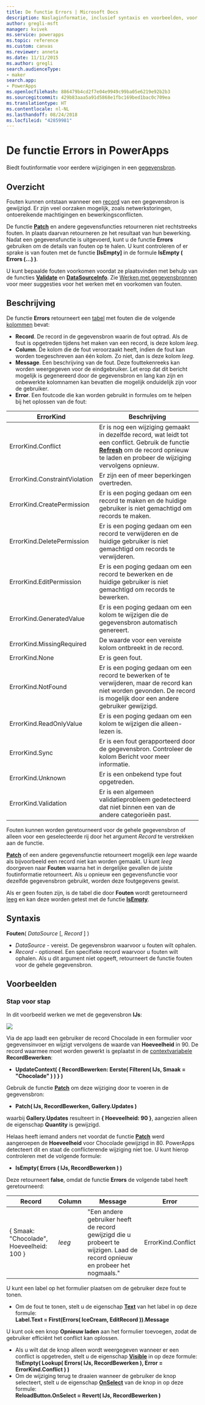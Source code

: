 ```yaml
---
title: De functie Errors | Microsoft Docs
description: Naslaginformatie, inclusief syntaxis en voorbeelden, voor de functie Errors in PowerApps
author: gregli-msft
manager: kvivek
ms.service: powerapps
ms.topic: reference
ms.custom: canvas
ms.reviewer: anneta
ms.date: 11/11/2015
ms.author: gregli
search.audienceType:
- maker
search.app:
- PowerApps
ms.openlocfilehash: 886479b4cd2f7e04e9949c99ba05e6219e92b2b3
ms.sourcegitcommit: 429b83aaa5a91d5868e1fbc169bed1bac0c709ea
ms.translationtype: HT
ms.contentlocale: nl-NL
ms.lasthandoff: 08/24/2018
ms.locfileid: "42859981"
---
```

# <a name="errors-function-in-powerapps"></a>De functie Errors in PowerApps
Biedt foutinformatie voor eerdere wijzigingen in een [gegevensbron](../working-with-data-sources.md).

## <a name="overview"></a>Overzicht
Fouten kunnen ontstaan wanneer een [record](../working-with-tables.md#records) van een gegevensbron is gewijzigd.  Er zijn veel oorzaken mogelijk, zoals netwerkstoringen, ontoereikende machtigingen en bewerkingsconflicten.  

De functie **[Patch](function-patch.md)** en andere gegevensfuncties retourneren niet rechtstreeks fouten. In plaats daarvan retourneren ze het resultaat van hun bewerking. Nadat een gegevensfunctie is uitgevoerd, kunt u de functie **Errors** gebruiken om de details van fouten op te halen.  U kunt controleren of er sprake is van fouten met de functie **[IsEmpty]** in de formule **IsEmpty ( Errors (...) )**.

U kunt bepaalde fouten voorkomen voordat ze plaatsvinden met behulp van de functies **[Validate](function-validate.md)** en **[DataSourceInfo](function-datasourceinfo.md)**.  Zie [Werken met gegevensbronnen](../working-with-data-sources.md) voor meer suggesties voor het werken met en voorkomen van fouten.

## <a name="description"></a>Beschrijving
De functie **Errors** retourneert een [tabel](../working-with-tables.md) met fouten die de volgende [kolommen](../working-with-tables.md#columns) bevat:

* **Record**.  De record in de gegevensbron waarin de fout optrad.  Als de fout is opgetreden tijdens het maken van een record, is deze kolom *leeg*.
* **Column**.  De kolom die de fout veroorzaakt heeft, indien de fout kan worden toegeschreven aan één kolom. Zo niet, dan is deze kolom *leeg*.
* **Message**.  Een beschrijving van de fout.  Deze fouttekenreeks kan worden weergegeven voor de eindgebruiker.  Let erop dat dit bericht mogelijk is gegenereerd door de gegevensbron en lang kan zijn en onbewerkte kolomnamen kan bevatten die mogelijk onduidelijk zijn voor de gebruiker.
* **Error**.  Een foutcode die kan worden gebruikt in formules om te helpen bij het oplossen van de fout:

| ErrorKind | Beschrijving |
| --- | --- |
| ErrorKind.Conflict |Er is nog een wijziging gemaakt in dezelfde record, wat leidt tot een conflict.  Gebruik de functie **[Refresh](function-refresh.md)** om de record opnieuw te laden en probeer de wijziging vervolgens opnieuw. |
| ErrorKind.ConstraintViolation |Er zijn een of meer beperkingen overtreden. |
| ErrorKind.CreatePermission |Er is een poging gedaan om een record te maken en de huidige gebruiker is niet gemachtigd om records te maken. |
| ErrorKind.DeletePermission |Er is een poging gedaan om een record te verwijderen en de huidige gebruiker is niet gemachtigd om records te verwijderen. |
| ErrorKind.EditPermission |Er is een poging gedaan om een record te bewerken en de huidige gebruiker is niet gemachtigd om records te bewerken. |
| ErrorKind.GeneratedValue |Er is een poging gedaan om een kolom te wijzigen die de gegevensbron automatisch genereert. |
| ErrorKind.MissingRequired |De waarde voor een vereiste kolom ontbreekt in de record. |
| ErrorKind.None |Er is geen fout. |
| ErrorKind.NotFound |Er is een poging gedaan om een record te bewerken of te verwijderen, maar de record kan niet worden gevonden.  De record is mogelijk door een andere gebruiker gewijzigd. |
| ErrorKind.ReadOnlyValue |Er is een poging gedaan om een kolom te wijzigen die alleen-lezen is. |
| ErrorKind.Sync |Er is een fout gerapporteerd door de gegevensbron.  Controleer de kolom Bericht voor meer informatie. |
| ErrorKind.Unknown |Er is een onbekend type fout opgetreden. |
| ErrorKind.Validation |Er is een algemeen validatieprobleem gedetecteerd dat niet binnen een van de andere categorieën past. |

Fouten kunnen worden geretourneerd voor de gehele gegevensbron of alleen voor een geselecteerde rij door het argument *Record* te verstrekken aan de functie.  

**[Patch](function-patch.md)** of een andere gegevensfunctie retourneert mogelijk een *lege* waarde als bijvoorbeeld een record niet kan worden gemaakt. U kunt *leeg* doorgeven naar **Fouten** waarna het in dergelijke gevallen de juiste foutinformatie retourneert.  Als u opnieuw een gegevensfunctie voor dezelfde gegevensbron gebruikt, worden deze foutgegevens gewist.

Als er geen fouten zijn, is de tabel die door **Fouten** wordt geretourneerd [leeg](function-isblank-isempty.md) en kan deze worden getest met de functie **[IsEmpty](function-isblank-isempty.md)**.

## <a name="syntax"></a>Syntaxis
**Fouten**( *DataSource* [, *Record* ] )

* *DataSource* - vereist. De gegevensbron waarvoor u fouten wilt ophalen.
* *Record* - optioneel.  Een specifieke record waarvoor u fouten wilt ophalen. Als u dit argument niet opgeeft, retourneert de functie fouten voor de gehele gegevensbron.

## <a name="examples"></a>Voorbeelden
### <a name="step-by-step"></a>Stap voor stap
In dit voorbeeld werken we met de gegevensbron **IJs**:

![](media/function-errors/icecream.png)

Via de app laadt een gebruiker de record Chocolade in een formulier voor gegevensinvoer en wijzigt vervolgens de waarde van **Hoeveelheid** in 90.  De record waarmee moet worden gewerkt is geplaatst in de [contextvariabele](../working-with-variables.md#create-a-context-variable) **RecordBewerken**:

* **UpdateContext( { RecordBewerken: Eerste( Filteren( IJs, Smaak = "Chocolade" ) ) } )**

Gebruik de functie **[Patch](function-patch.md)** om deze wijziging door te voeren in de gegevensbron:

* **Patch( IJs, RecordBewerken, Gallery.Updates )**

waarbij **Gallery.Updates** resulteert in **{ Hoeveelheid: 90 }**, aangezien alleen de eigenschap **Quantity** is gewijzigd.

Helaas heeft iemand anders net voordat de functie **[Patch](function-patch.md)** werd aangeroepen de **Hoeveelheid** voor Chocolade gewijzigd in 80.  PowerApps detecteert dit en staat de conflicterende wijziging niet toe.  U kunt hierop controleren met de volgende formule:

* **IsEmpty( Errors ( IJs, RecordBewerken ) )**

Deze retourneert **false**, omdat de functie **Errors** de volgende tabel heeft geretourneerd:

| Record | Column | Message | Error |
| --- | --- | --- | --- |
| { Smaak: "Chocolade", Hoeveelheid: 100 } |*leeg* |"Een andere gebruiker heeft de record gewijzigd die u probeert te wijzigen. Laad de record opnieuw en probeer het nogmaals." |ErrorKind.Conflict |

U kunt een label op het formulier plaatsen om de gebruiker deze fout te tonen.

* Om de fout te tonen, stelt u de eigenschap **[Text](../controls/properties-core.md)** van het label in op deze formule:<br>
  **Label.Text = First(Errors( IceCream, EditRecord )).Message**

U kunt ook een knop **Opnieuw laden** aan het formulier toevoegen, zodat de gebruiker efficiënt het conflict kan oplossen.

* Als u wilt dat de knop alleen wordt weergegeven wanneer er een conflict is opgetreden, stelt u de eigenschap **[Visible](../controls/properties-core.md)** in op deze formule:<br>
    **!IsEmpty( Lookup( Errors( IJs, RecordBewerken ), Error = ErrorKind.Conflict ) )**
* Om de wijziging terug te draaien wanneer de gebruiker de knop selecteert, stelt u de eigenschap **[OnSelect](../controls/properties-core.md)** van de knop in op deze formule:<br>
    **ReloadButton.OnSelect = Revert( IJs, RecordBewerken )**

